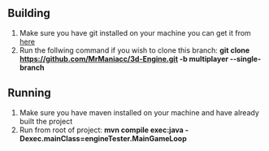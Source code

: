 ## Building
1. Make sure you have git installed on your machine you can get it from [here](https://git-scm.com/)
2. Run the follwing command if you wish to clone this branch: **git clone https://github.com/MrManiacc/3d-Engine.git -b multiplayer --single-branch**

## Running
1. Make sure you have maven installed on your machine and have already built the project
2. Run from root of project: **mvn compile exec:java -Dexec.mainClass=engineTester.MainGameLoop**

